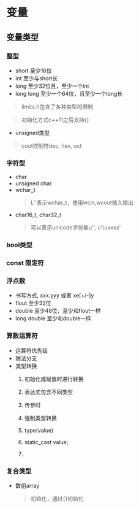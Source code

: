 <!--
 * @Author: your name
 * @Date: 2021-04-01 10:15:44
 * @LastEditTime: 2021-04-15 16:55:11
 * @LastEditors: hhhhack
 * @Description: In User Settings Edit
 * @FilePath: /my_learn/cpp/cpp_prime_plus.md
-->

# 变量 #
## 变量类型 ##
### 整型
  - short 至少16位
  - int 至少与short长
  - long 至少32位且，至少一个int
  - long long 至少一个64位，且至少一个long长
  > limits.h包含了各种类型的限制

  > 初始化方式c++11之后支持{}
  - unsigned类型
  > cout控制符dec, hex, oct
### 字符型
  - char
  - unsigned char
  - wchar_t
    > L''表示wchar_t，使用wcin,wcout输入输出
  - char16_t, char32_t
    > 可以表示unicode字符集u'', u'\uxxxx'
### bool类型

### const 限定符
### 浮点数
  - 书写方式, xxx.yyy 或者 xe[+/-]y
  - flout 至少32位
  - double 至少48位，至少和flout一样
  - long double 至少和double一样
### 算数运算符
  - 运算符优先级
  - 除法分支
  - 类型转换
    1. 初始化或赋值时进行转换
    
    2. 表达式包含不同类型

    3. 传参时

    4. 强制类型转换
      1. type(value)
      2. static_cast<type> value;
      3.  
### 复合类型
  - 数组array
    > 初始化，通过{}初始化